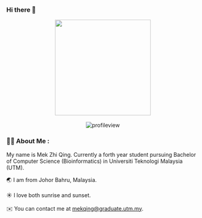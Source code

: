### Hi there 👋

<div id="header" align="center">
  <img src="https://media.giphy.com/media/HzPtbOKyBoBFsK4hyc/giphy.gif" width="250"/>
</div>
<br>
<div align="center">
<img class="profile" src="https://komarev.com/ghpvc/?username=Mekzq&style=flat-square&color=blue" alt="profileview"/>
</div>

### :woman_technologist: About Me :
<p> My name is Mek Zhi Qing. Currently a forth year student pursuing Bachelor of Computer Science (Bioinformatics) in Universiti Teknologi Malaysia (UTM). </p>
🌏 I am from Johor Bahru, Malaysia.<br><br>
☀ I love both sunrise and sunset.<br><br>
✉️  You can contact me at <a href="mailto:mekqing@graduate.utm.my">mekqing@graduate.utm.my</a>.

<!--
**Mekzq/Mekzq** is a ✨ _special_ ✨ repository because its `README.md` (this file) appears on your GitHub profile.

Here are some ideas to get you started:

- 🔭 I’m currently working on ...
- 🌱 I’m currently learning ...
- 👯 I’m looking to collaborate on ...
- 🤔 I’m looking for help with ...
- 💬 Ask me about ...
- 📫 How to reach me: ...
- 😄 Pronouns: ...
- ⚡ Fun fact: ...
-->
